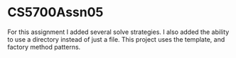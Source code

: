 # CS5700Assn05

For this assignment I added several solve strategies.
I also added the ability to use a directory instead of just a file.
This project uses the template, and factory method patterns.